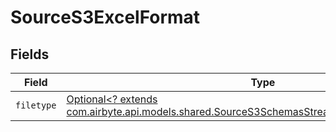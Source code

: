 # SourceS3ExcelFormat


## Fields

| Field                                                                                                                                                               | Type                                                                                                                                                                | Required                                                                                                                                                            | Description                                                                                                                                                         |
| ------------------------------------------------------------------------------------------------------------------------------------------------------------------- | ------------------------------------------------------------------------------------------------------------------------------------------------------------------- | ------------------------------------------------------------------------------------------------------------------------------------------------------------------- | ------------------------------------------------------------------------------------------------------------------------------------------------------------------- |
| `filetype`                                                                                                                                                          | [Optional<? extends com.airbyte.api.models.shared.SourceS3SchemasStreamsFormatFormat6Filetype>](../../models/shared/SourceS3SchemasStreamsFormatFormat6Filetype.md) | :heavy_minus_sign:                                                                                                                                                  | N/A                                                                                                                                                                 |